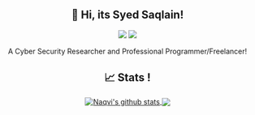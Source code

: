 <h2 align="center"> 👋 Hi, its Syed Saqlain!</h2> 
<p align="center">
  <img src="https://img.shields.io/badge/python%20-%2314354C.svg?&style=for-the-badge&logo=python&logoColor=white"/>
  <img src="https://img.shields.io/badge/c++%20-%2300599C.svg?&style=for-the-badge&logo=c%2B%2B&ogoColor=white"/>
</p>

<p align="center">
   A Cyber Security Researcher and Professional Programmer/Freelancer!
</p>

<h2 align="center"> 📈 Stats ! </h2> 
<p align="center">
<a href="https://github.com/naqviO7">
 <img align="center" src="https://github-readme-stats.vercel.app/api?username=naqviO7&show_icons=true&theme=dark&line_height=27" alt="Naqvi's github stats"/>
</a>
<a href="https://github.com/naqviO7">
  <img align="center" src="https://github-readme-stats.vercel.app/api/top-langs/?username=naqviO7&theme=dark&hide_langs_below=1" />
</a>
 </p>
<!---
snaqvi5/snaqvi5 is a ✨ special ✨ repository because its `README.md` (this file) appears on your GitHub profile.
You can click the Preview link to take a look at your changes.
--->
